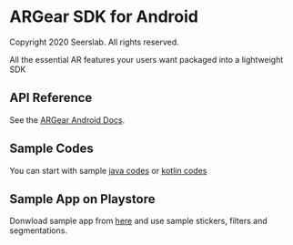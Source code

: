 ARGear SDK for Android
======================
Copyright 2020 Seerslab. All rights reserved.

All the essential AR features your users want packaged into a lightweight SDK

## API Reference

See the [ARGear Android Docs](//docs.argear.io/android/api-in-detail).

## Sample Codes

You can start with sample [java codes](//github.com/argear/argear-android-sample/tree/master/sample-java)
or [kotlin codes](//github.com/argear/argear-android-sample/tree/master/sample-kotlin)

## Sample App on Playstore

Donwload sample app from [here](//play.google.com/store/apps/details?id=com.seerslab.argear.sample) and use sample stickers, filters and segmentations.
